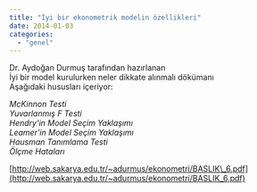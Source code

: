 ```yaml
---
title: "İyi bir ekonometrik modelin özellikleri"
date: 2014-01-03
categories: 
  - "genel"
---
```


Dr. Aydoğan Durmuş tarafından hazırlanan  
İyi bir model kurulurken neler dikkate alınmalı dökümanı  
Aşağıdaki hususları içeriyor:  
  
_McKinnon Testi_  
_Yuvarlanmış F Testi_  
_Hendry'in Model Seçim Yaklaşımı_  
_Leamer'in Model Seçim Yaklaşımı_  
_Hausman Tanımlama Testi_  
_Ölçme Hataları_  
  
[http://web.sakarya.edu.tr/~adurmus/ekonometri/BASLIK\_6.pdf](http://web.sakarya.edu.tr/~adurmus/ekonometri/BASLIK_6.pdf)
